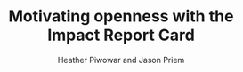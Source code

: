 ---
author: Heather Piwowar and Jason Priem
funder: Arnold Foundation
layout: grant
link:
- https://docs.google.com/document/d/1ra_eVed4C6qJwSr-5_PoweQOLy3oOOCxNQZrtT_zDFU/edit?usp=sharing
link_name:
- Letter of Interest
status: unfunded
title: Motivating openness with the Impact Report Card
year: 2016
---